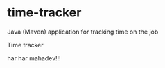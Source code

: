 # time-tracker
Java (Maven) application for tracking time on the job

Time tracker

har har mahadev!!!
